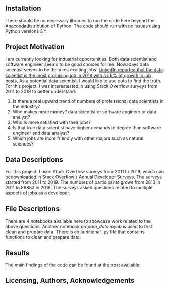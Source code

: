 ## Installation

There should be no necessary libraries to run the code here beyond the Anacondadistribution of Python. The code should run with no issues using Python versions 3.*.

## Project Motivation

I am currently looking for industrial opportunities. Both data scientist and software engineer seems to be good choices for me. Nowadays data scientist seems to be the most exciting jobs.  [LinkedIn reported that the data scientist is the most promising job in 2019 with a 56% of growth in job posts.](https://blog.linkedin.com/2019/january/10/linkedins-most-promising-jobs-of-2019)   As a potential data scientist, I would like to use data to find the truth. For this project, I was interestested in using Stack Overflow surveys from 2011 to 2019 to better understand:
1.  Is there a real upward trend of numbers of professional data scientists in the industry?
2. Who makes more money? data scientist or software engineer or data analyst?
3. Who is more satisfied with their jobs?
4. Is that true data scientist have higher demands in degree than software engineer and data analyst?
5. Which jobs are more friendly with other majors such as natural sciences?

## Data Descriptions

For this project, I used Stack Overflow surveys from 2011 to 2019, which can bedownloaded in [Stack Overflow’s Annual Developer Surveys](https://insights.stackoverflow.com/survey).  The surveys started from 2011 to 2019. The numbers of participants grows from 2813 in 2011 to 88883 in 2019. The surveys asked questions related to multiple aspects of jobs as a developer.

## File Descriptions

There are 4 notebooks available here to showcase work related to the above questions. Another notebook *prepare_data.ipynb* is used to first clean and prepare data. There is an additional  `.py`  file that contains functions to clean and prepare data.

## Results

The main findings of the code can be found at the post available: 

## Licensing, Authors, Acknowledgements

